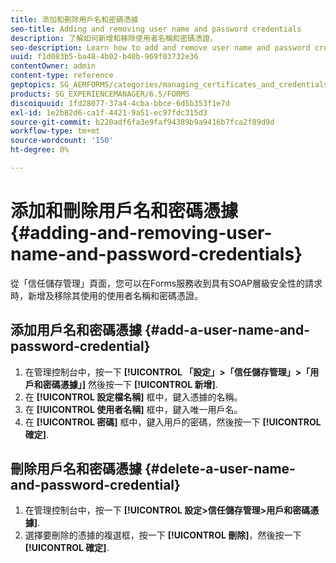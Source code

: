 ```yaml
---
title: 添加和刪除用戶名和密碼憑據
seo-title: Adding and removing user name and password credentials
description: 了解如何新增和移除使用者名稱和密碼憑證。
seo-description: Learn how to add and remove user name and password credentials.
uuid: f1d083b5-ba48-4b02-b40b-969f03732e36
contentOwner: admin
content-type: reference
geptopics: SG_AEMFORMS/categories/managing_certificates_and_credentials
products: SG_EXPERIENCEMANAGER/6.5/FORMS
discoiquuid: 1fd28077-37a4-4cba-bbce-6d5b353f1e7d
exl-id: 1e2b82d6-ca1f-4421-9a51-ec97fdc315d3
source-git-commit: b220adf6fa3e9faf94389b9a9416b7fca2f89d9d
workflow-type: tm+mt
source-wordcount: '150'
ht-degree: 0%

---
```


# 添加和刪除用戶名和密碼憑據 {#adding-and-removing-user-name-and-password-credentials}

從「信任儲存管理」頁面，您可以在Forms服務收到具有SOAP層級安全性的請求時，新增及移除其使用的使用者名稱和密碼憑證。

## 添加用戶名和密碼憑據 {#add-a-user-name-and-password-credential}

1. 在管理控制台中，按一下 **[!UICONTROL 「設定」>「信任儲存管理」>「用戶和密碼憑據」]** 然後按一下 **[!UICONTROL 新增]**.
1. 在 **[!UICONTROL 設定檔名稱]** 框中，鍵入憑據的名稱。
1. 在 **[!UICONTROL 使用者名稱]** 框中，鍵入唯一用戶名。
1. 在 **[!UICONTROL 密碼]** 框中，鍵入用戶的密碼，然後按一下 **[!UICONTROL 確定]**.

## 刪除用戶名和密碼憑據 {#delete-a-user-name-and-password-credential}

1. 在管理控制台中，按一下 **[!UICONTROL 設定>信任儲存管理>用戶和密碼憑據]**.
1. 選擇要刪除的憑據的複選框，按一下 **[!UICONTROL 刪除]**，然後按一下 **[!UICONTROL 確定]**.
